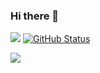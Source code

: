 ### Hi there 👋

<a href="https://github.com/Sakuilim"><img src="https://github-readme-stats.vercel.app/api/top-langs/?username=Sakuilim&theme=dark&hide=C&langs_count=4)"/></a>&nbsp;[![GitHub Status](https://github-readme-stats.vercel.app/api?username=Sakuilim&&show_icons=true&theme=dark&line_height=33)](https://maxbase.org)

![](https://komarev.com/ghpvc/?username=Sakuilim)

<!--
**Sakuilim/Sakuilim** is a ✨ _special_ ✨ repository because its `README.md` (this file) appears on your GitHub profile.

Here are some ideas to get you started:

- 🔭 I’m currently working on ...
- 🌱 I’m currently learning ...
- 👯 I’m looking to collaborate on ...
- 🤔 I’m looking for help with ...
- 💬 Ask me about ...
- 📫 How to reach me: ...
- 😄 Pronouns: ...
- ⚡ Fun fact: ...
-->
